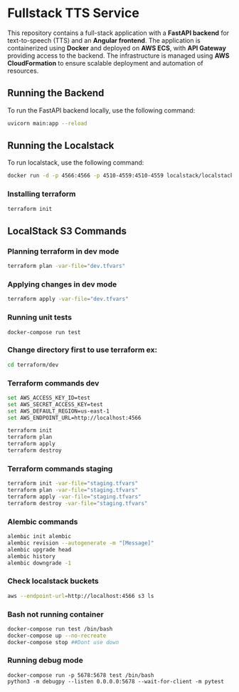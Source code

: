 # Fullstack TTS Service

This repository contains a full-stack application with a **FastAPI backend** for text-to-speech (TTS) and an **Angular frontend**. The application is containerized using **Docker** and deployed on **AWS ECS**, with **API Gateway** providing access to the backend. The infrastructure is managed using **AWS CloudFormation** to ensure scalable deployment and automation of resources.

## Running the Backend

To run the FastAPI backend locally, use the following command:

```bash
uvicorn main:app --reload
```

## Running the Localstack

To run localstack, use the following command:

```bash
docker run -d -p 4566:4566 -p 4510-4559:4510-4559 localstack/localstack
```

### Installing terraform

```bash
terraform init
```
## LocalStack S3 Commands

### Planning terraform in dev mode
```bash
terraform plan -var-file="dev.tfvars"
```

### Applying changes in dev mode
```bash
terraform apply -var-file="dev.tfvars"   
```
### Running unit tests
```
docker-compose run test
```
### Change directory first to use terraform ex:
```bash
cd terraform/dev
```

### Terraform commands dev
```bash
set AWS_ACCESS_KEY_ID=test
set AWS_SECRET_ACCESS_KEY=test
set AWS_DEFAULT_REGION=us-east-1
set AWS_ENDPOINT_URL=http://localhost:4566
``` 
```bash
terraform init
terraform plan
terraform apply
terraform destroy
```

### Terraform commands staging
```bash
terraform init -var-file="staging.tfvars"
terraform plan -var-file="staging.tfvars"
terraform apply -var-file="staging.tfvars"
terraform destroy -var-file="staging.tfvars"
```

### Alembic commands
```bash
alembic init alembic
alembic revision --autogenerate -m "[Message]"
alembic upgrade head
alembic history
alembic downgrade -1
```

### Check localstack buckets
```bash
aws --endpoint-url=http://localhost:4566 s3 ls
```

### Bash not running container
```bash
docker-compose run test /bin/bash
docker-compose up --no-recreate
docker-compose stop ##Dont use down
```

### Running debug mode
```
docker-compose run -p 5678:5678 test /bin/bash
python3 -m debugpy --listen 0.0.0.0:5678 --wait-for-client -m pytest
```